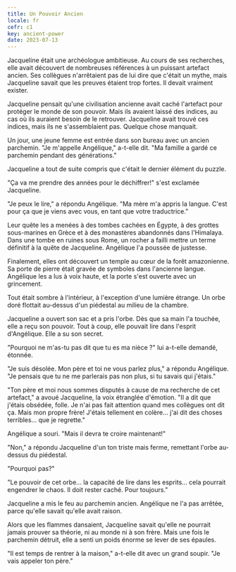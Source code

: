 ```yaml
---
title: Un Pouvoir Ancien
locale: fr
cefr: c1
key: ancient-power
date: 2023-07-13
---
```


Jacqueline était une archéologue ambitieuse. Au cours de ses recherches, elle avait découvert de nombreuses références à un puissant artefact ancien. Ses collègues n'arrêtaient pas de lui dire que c'était un mythe, mais Jacqueline savait que les preuves étaient trop fortes. Il devait vraiment exister.

Jacqueline pensait qu'une civilisation ancienne avait caché l'artefact pour protéger le monde de son pouvoir. Mais ils avaient laissé des indices, au cas où ils auraient besoin de le retrouver. Jacqueline avait trouvé ces indices, mais ils ne s'assemblaient pas. Quelque chose manquait.

Un jour, une jeune femme est entrée dans son bureau avec un ancien parchemin. "Je m'appelle Angélique," a-t-elle dit. "Ma famille a gardé ce parchemin pendant des générations."

Jacqueline a tout de suite compris que c'était le dernier élément du puzzle.

"Ça va me prendre des années pour le déchiffrer!" s'est exclamée Jacqueline.

"Je peux le lire," a répondu Angélique. "Ma mère m'a appris la langue. C'est pour ça que je viens avec vous, en tant que votre traductrice."

Leur quête les a menées à des tombes cachées en Égypte, à des grottes sous-marines en Grèce et à des monastères abandonnés dans l'Himalaya. Dans une tombe en ruines sous Rome, un rocher a failli mettre un terme définitif à la quête de Jacqueline. Angélique l'a poussée de justesse.

Finalement, elles ont découvert un temple au cœur de la forêt amazonienne. Sa porte de pierre était gravée de symboles dans l'ancienne langue. Angélique les a lus à voix haute, et la porte s'est ouverte avec un grincement.

Tout était sombre à l'intérieur, à l'exception d'une lumière étrange. Un orbe doré flottait au-dessus d'un piédestal au milieu de la chambre.

Jacqueline a ouvert son sac et a pris l'orbe. Dès que sa main l'a touchée, elle a reçu son pouvoir. Tout à coup, elle pouvait lire dans l'esprit d'Angélique. Elle a su son secret.

"Pourquoi ne m'as-tu pas dit que tu es ma nièce ?" lui a-t-elle demandé, étonnée.

"Je suis désolée. Mon père et toi ne vous parlez plus," a répondu Angélique. "Je pensais que tu ne me parlerais pas non plus, si tu savais qui j'étais."

"Ton père et moi nous sommes disputés à cause de ma recherche de cet artefact," a avoué Jacqueline, la voix étranglée d'émotion. "Il a dit que j'étais obsédée, folle. Je n'ai pas fait attention quand mes collègues ont dit ça. Mais mon propre frère! J'étais tellement en colère... j'ai dit des choses terribles... que je regrette."

Angélique a souri. "Mais il devra te croire maintenant!"

"Non," a répondu Jacqueline d'un ton triste mais ferme, remettant l'orbe au-dessus du piédestal.

"Pourquoi pas?"

"Le pouvoir de cet orbe... la capacité de lire dans les esprits... cela pourrait engendrer le chaos. Il doit rester caché. Pour toujours."

Jacqueline a mis le feu au parchemin ancien. Angélique ne l'a pas arrêtée, parce qu'elle savait qu'elle avait raison.

Alors que les flammes dansaient, Jacqueline savait qu'elle ne pourrait jamais prouver sa théorie, ni au monde ni à son frère. Mais une fois le parchemin détruit, elle a senti un poids énorme se lever de ses épaules.

"Il est temps de rentrer à la maison," a-t-elle dit avec un grand soupir. "Je vais appeler ton père."